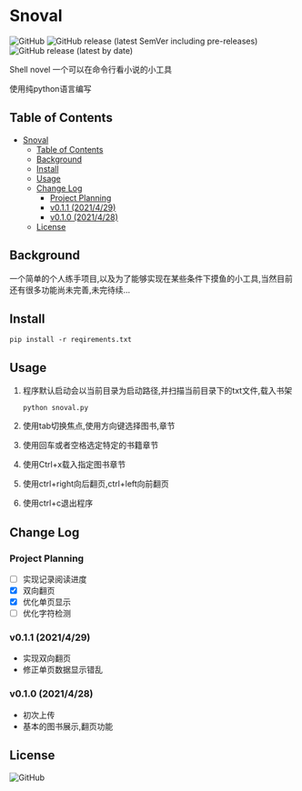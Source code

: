 <!--
 * @Description: 
 * @Author: cc
 * @Date: 2021-04-28 10:30:20
 * @LastEditors: cc
 * @LastEditTime: 2021-04-29 11:49:03
-->
# Snoval

![GitHub](https://img.shields.io/github/license/needhourger/snovel)
![GitHub release (latest SemVer including pre-releases)](https://img.shields.io/github/v/release/needhourger/snovel?include_prereleases)
![GitHub release (latest by date)](https://img.shields.io/github/v/release/needhourger/snovel)

Shell novel 一个可以在命令行看小说的小工具

使用纯python语言编写


## Table of Contents

- [Snoval](#snoval)
  - [Table of Contents](#table-of-contents)
  - [Background](#background)
  - [Install](#install)
  - [Usage](#usage)
  - [Change Log](#change-log)
    - [Project Planning](#project-planning)
    - [v0.1.1 (2021/4/29)](#v011-2021429)
    - [v0.1.0 (2021/4/28)](#v010-2021428)
  - [License](#license)

## Background

一个简单的个人练手项目,以及为了能够实现在某些条件下摸鱼的小工具,当然目前还有很多功能尚未完善,未完待续...

## Install
```
pip install -r reqirements.txt
```

## Usage
1. 程序默认启动会以当前目录为启动路径,并扫描当前目录下的txt文件,载入书架
   ```
   python snoval.py
   ```
2. 使用tab切换焦点,使用方向键选择图书,章节

3. 使用回车或者空格选定特定的书籍章节
   
4. 使用Ctrl+x载入指定图书章节
   
5. 使用ctrl+right向后翻页,ctrl+left向前翻页
   
6. 使用ctrl+c退出程序

## Change Log

### Project Planning
- [ ] 实现记录阅读进度
- [x] 双向翻页
- [x] 优化单页显示
- [ ] 优化字符检测

### v0.1.1 (2021/4/29)

- 实现双向翻页
- 修正单页数据显示错乱

### v0.1.0 (2021/4/28)

- 初次上传
- 基本的图书展示,翻页功能

## License

![GitHub](https://img.shields.io/github/license/needhourger/snovel)

